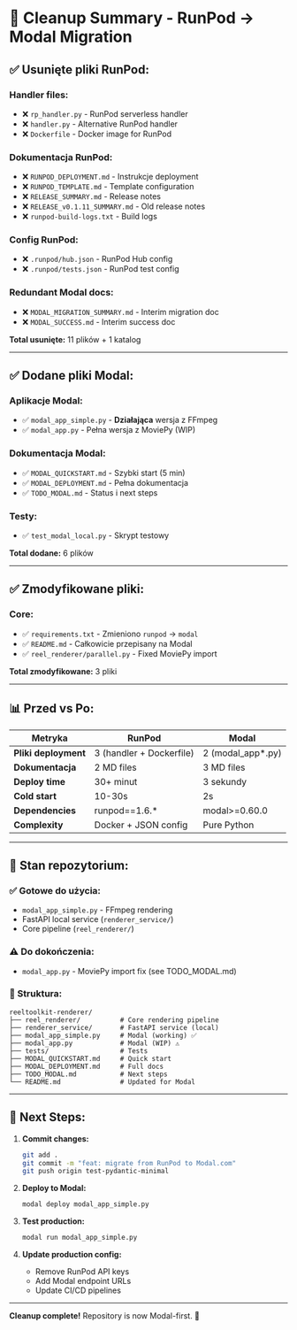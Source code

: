 # 🧹 Cleanup Summary - RunPod → Modal Migration

## ✅ Usunięte pliki RunPod:

### Handler files:
- ❌ `rp_handler.py` - RunPod serverless handler
- ❌ `handler.py` - Alternative RunPod handler
- ❌ `Dockerfile` - Docker image for RunPod

### Dokumentacja RunPod:
- ❌ `RUNPOD_DEPLOYMENT.md` - Instrukcje deployment
- ❌ `RUNPOD_TEMPLATE.md` - Template configuration
- ❌ `RELEASE_SUMMARY.md` - Release notes
- ❌ `RELEASE_v0.1.11_SUMMARY.md` - Old release notes
- ❌ `runpod-build-logs.txt` - Build logs

### Config RunPod:
- ❌ `.runpod/hub.json` - RunPod Hub config
- ❌ `.runpod/tests.json` - RunPod test config

### Redundant Modal docs:
- ❌ `MODAL_MIGRATION_SUMMARY.md` - Interim migration doc
- ❌ `MODAL_SUCCESS.md` - Interim success doc

**Total usunięte:** 11 plików + 1 katalog

---

## ✅ Dodane pliki Modal:

### Aplikacje Modal:
- ✅ `modal_app_simple.py` - **Działająca** wersja z FFmpeg
- ✅ `modal_app.py` - Pełna wersja z MoviePy (WIP)

### Dokumentacja Modal:
- ✅ `MODAL_QUICKSTART.md` - Szybki start (5 min)
- ✅ `MODAL_DEPLOYMENT.md` - Pełna dokumentacja
- ✅ `TODO_MODAL.md` - Status i next steps

### Testy:
- ✅ `test_modal_local.py` - Skrypt testowy

**Total dodane:** 6 plików

---

## ✅ Zmodyfikowane pliki:

### Core:
- ✅ `requirements.txt` - Zmieniono `runpod` → `modal`
- ✅ `README.md` - Całkowicie przepisany na Modal
- ✅ `reel_renderer/parallel.py` - Fixed MoviePy import

**Total zmodyfikowane:** 3 pliki

---

## 📊 Przed vs Po:

| Metryka | RunPod | Modal |
|---------|--------|-------|
| **Pliki deployment** | 3 (handler + Dockerfile) | 2 (modal_app*.py) |
| **Dokumentacja** | 2 MD files | 3 MD files |
| **Deploy time** | 30+ minut | 3 sekundy |
| **Cold start** | 10-30s | 2s |
| **Dependencies** | runpod==1.6.* | modal>=0.60.0 |
| **Complexity** | Docker + JSON config | Pure Python |

---

## 🎯 Stan repozytorium:

### ✅ Gotowe do użycia:
- `modal_app_simple.py` - FFmpeg rendering
- FastAPI local service (`renderer_service/`)
- Core pipeline (`reel_renderer/`)

### ⚠️ Do dokończenia:
- `modal_app.py` - MoviePy import fix (see TODO_MODAL.md)

### 📁 Struktura:
```
reeltoolkit-renderer/
├── reel_renderer/          # Core rendering pipeline
├── renderer_service/       # FastAPI service (local)
├── modal_app_simple.py     # Modal (working) ✅
├── modal_app.py            # Modal (WIP) ⚠️
├── tests/                  # Tests
├── MODAL_QUICKSTART.md     # Quick start
├── MODAL_DEPLOYMENT.md     # Full docs
├── TODO_MODAL.md           # Next steps
└── README.md               # Updated for Modal
```

---

## 🚀 Next Steps:

1. **Commit changes:**
   ```bash
   git add .
   git commit -m "feat: migrate from RunPod to Modal.com"
   git push origin test-pydantic-minimal
   ```

2. **Deploy to Modal:**
   ```bash
   modal deploy modal_app_simple.py
   ```

3. **Test production:**
   ```bash
   modal run modal_app_simple.py
   ```

4. **Update production config:**
   - Remove RunPod API keys
   - Add Modal endpoint URLs
   - Update CI/CD pipelines

---

**Cleanup complete!** Repository is now Modal-first. 🎉
